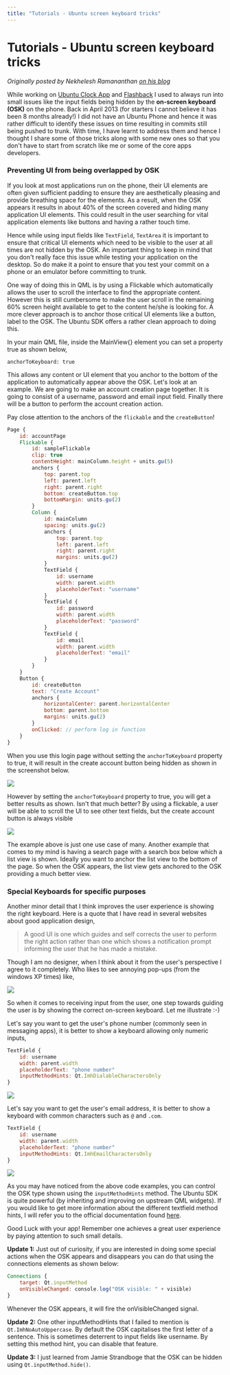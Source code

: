 ```yaml
---
title: "Tutorials - Ubuntu screen keyboard tricks"
---
```


# Tutorials - Ubuntu screen keyboard tricks

_Originally posted by Nekhelesh Ramananthan [on his blog](https://web.archive.org/web/20160713053154/http://nik90.com/ubuntu-touch-keyboard-tricks/)_

While working on [Ubuntu Clock App](https://launchpad.net/ubuntu-clock-app)
and [Flashback](https://launchpad.net/cliffhanger) I used to always run into
small issues like the input fields being hidden by the **on-screen keyboard
(OSK)** on the phone. Back in April 2013 (for starters I cannot believe it has
been 8 months already!) I did not have an Ubuntu Phone and hence it was rather
difficult to identify these issues on time resulting in commits still being
pushed to trunk. With time, I have learnt to address them and hence I thought
I share some of those tricks along with some new ones so that you don't have
to start from scratch like me or some of the core apps developers.

### Preventing UI from being overlapped by OSK

If you look at most applications run on the phone, their UI elements are often
given sufficient padding to ensure they are aesthetically pleasing and provide
breathing space for the elements. As a result, when the OSK appears it results
in about 40% of the screen covered and hiding many application UI elements.
This could result in the user searching for vital application elements like
buttons and having a rather touch time.

Hence while using input fields like `TextField`, `TextArea` it is important to
ensure that critical UI elements which need to be visible to the user at all
times are not hidden by the OSK. An important thing to keep in mind that you
don't really face this issue while testing your application on the desktop. So
do make it a point to ensure that you test your commit on a phone or an
emulator before committing to trunk.

One way of doing this in QML is by using a Flickable which automatically
allows the user to scroll the interface to find the appropriate content.
However this is still cumbersome to make the user scroll in the remaining 60%
screen height available to get to the content he/she is looking for. A more
clever approach is to anchor those critical UI elements like a button, label
to the OSK. The Ubuntu SDK offers a rather clean approach to doing this.

In your main QML file, inside the MainView{} element you can set a property
true as shown below,

`anchorToKeyboard: true`

This allows any content or UI element that you anchor to the bottom of the
application to automatically appear above the OSK. Let's look at an example.
We are going to make an account creation page together. It is going to consist
of a username, password and email input field. Finally there will be a button
to perform the account creation action.

Pay close attention to the anchors of the `flickable` and the
`createButton`!

``` QML
Page {
    id: accountPage
    Flickable {
        id: sampleFlickable
        clip: true
        contentHeight: mainColumn.height + units.gu(5)
        anchors {
            top: parent.top
            left: parent.left
            right: parent.right
            bottom: createButton.top
            bottomMargin: units.gu(2)
        }            
        Column {
            id: mainColumn
            spacing: units.gu(2)
            anchors {
                top: parent.top
                left: parent.left
                right: parent.right
                margins: units.gu(2)
            }
            TextField {
                id: username
                width: parent.width
                placeholderText: "username"
            }
            TextField {
                id: password
                width: parent.width
                placeholderText: "password"
            }
            TextField {
                id: email
                width: parent.width
                placeholderText: "email"
            }
        }
    }
    Button {
        id: createButton
        text: "Create Account"
        anchors {
            horizontalCenter: parent.horizontalCenter
            bottom: parent.bottom
            margins: units.gu(2)
        }
        onClicked: // perform log in function
    }
}
```

When you use this login page without setting the `anchorToKeyboard` property
to true, it will result in the create account button being hidden as shown in
the screenshot below.

![](../../../media/without_anchor.png)

However by setting the `anchorToKeyboard` property to true, you will get a
better results as shown. Isn't that much better? By using a flickable, a user
will be able to scroll the UI to see other text fields, but the create account
button is always visible

![](../../../media/with_anchor.png)

The example above is just one use case of many. Another example that comes to
my mind is having a search page with a search box below which a list view is
shown. Ideally you want to anchor the list view to the bottom of the page. So
when the OSK appears, the list view gets anchored to the OSK providing a much
better view.

### Special Keyboards for specific purposes

Another minor detail that I think improves the user experience is showing the
right keyboard. Here is a quote that I have read in several websites about
good application design,

> A good UI is one which guides and self corrects the user to perform the
right action rather than one which shows a notification prompt informing the
user that he has made a mistake.

Though I am no designer, when I think about it from the user's perspective I
agree to it completely. Who likes to see annoying pop-ups (from the windows XP
times) like,

![](../../../media/qml-tutorial-annoying-pop-up.png)

So when it comes to receiving input from the user, one step towards guiding
the user is by showing the correct on-screen keyboard. Let me illustrate :-)

Let's say you want to get the user's phone number (commonly seen in messaging
apps), it is better to show a keyboard allowing only numeric inputs,

``` QML
TextField {
    id: username
    width: parent.width
    placeholderText: "phone number"
    inputMethodHints: Qt.ImhDialableCharactersOnly
}
```

![](../../../media/dialer.png)

Let's say you want to get the user's email address, it is better to show a
keyboard with common characters such as `@` and `.com`.

``` QML
TextField {
    id: username
    width: parent.width
    placeholderText: "phone number"
    inputMethodHints: Qt.ImhEmailCharactersOnly
}
```

![](../../../media/email.png)

As you may have noticed from the above code examples, you can control the OSK
type shown using the `inputMethodHints` method. The Ubuntu SDK is quite
powerful (by inheriting and improving on upstream QML widgets). If you would
like to get more information about the different textfield method hints, I
will refer you to the official documentation found [here](../api-qml-current/Ubuntu.Components.TextField.md).

Good Luck with your app! Remember one achieves a great user experience by
paying attention to such small details.

**Update 1:** Just out of curiosity, if you are interested in doing some special actions when the OSK appears and disappears you can do that using the connections elements as shown below:

``` QML
Connections {
    target: Qt.inputMethod
    onVisibleChanged: console.log("OSK visible: " + visible)
}
```

Whenever the OSK appears, it will fire the onVisibleChanged signal.

**Update 2:** One other inputMethodHints that I failed to mention is `Qt.ImhNoAutoUppercase`. By default the OSK capitalises the first letter of a sentence. This is sometimes deterrent to input fields like username. By setting this method hint, you can disable that feature.

**Update 3:** I just learned from Jamie Strandboge that the OSK can be hidden using `Qt.inputMethod.hide()`.
